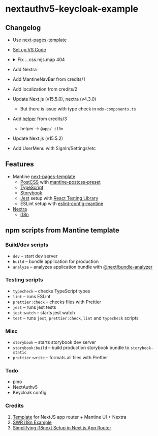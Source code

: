# nextauthv5-keycloak-example

## Changelog
- Use [next-pages-template](https://github.com/mantinedev/next-pages-template)
- [Set up VS Code](https://mantine.dev/getting-started/#set-up-vs-code)
- <details><summary>Fix ...css.mjs.map 404</summary>
  When DevConsole is opened:
  
  ```
  GET /_next/static/chunks/app/UnstyledButton.module.css.mjs.map 404 in 900ms
  GET /_next/static/chunks/app/UnstyledButton.module.css.mjs.map 404 in 52ms
  ```
  </details>
- Add Nextra
- Add MantineNavBar from credits/1
- Add localization from credits/2
- Update Next.js (v15.5.0), nextra (v4.3.0)
  - But there is issue with type check in `mdx-components.ts`
- Add [helper](https://github.com/i18next/next-app-dir-i18next-example/tree/main/app/i18n) from credits/3
  - helper -> `@app/_i18n`
- Update Next.js (v15.5.2)
- Add UserMenu with SignIn/Settings/etc


## Features

- Mantine [next-pages-template](https://github.com/mantinedev/next-pages-template)
  - [PostCSS](https://postcss.org/) with [mantine-postcss-preset](https://mantine.dev/styles/postcss-preset)
  - [TypeScript](https://www.typescriptlang.org/)
  - [Storybook](https://storybook.js.org/)
  - [Jest](https://jestjs.io/) setup with [React Testing Library](https://testing-library.com/docs/react-testing-library/intro)
  - ESLint setup with [eslint-config-mantine](https://github.com/mantinedev/eslint-config-mantine)
- [Nextra](https://github.com/shuding/nextra)
  - [i18n](https://nextra.site/docs/guide/i18n)

## npm scripts from Mantine template

### Build/dev scripts

- `dev` – start dev server
- `build` – bundle application for production
- `analyze` – analyzes application bundle with [@next/bundle-analyzer](https://www.npmjs.com/package/@next/bundle-analyzer)

### Testing scripts

- `typecheck` – checks TypeScript types
- `lint` – runs ESLint
- `prettier:check` – checks files with Prettier
- `jest` – runs jest tests
- `jest:watch` – starts jest watch
- `test` – runs `jest`, `prettier:check`, `lint` and `typecheck` scripts

### Misc

- `storybook` – starts storybook dev server
- `storybook:build` – build production storybook bundle to `storybook-static`
- `prettier:write` – formats all files with Prettier

### Todo
- pino
- NextAuthv5
- Keycloak config
  
### Credits
1. [Template](https://www.undolog.com/p/elevate-your-nextjs-project-with)  for NextJS app router + Mantine UI + Nextra
2. [SWR i18n Example](https://github.com/shuding/nextra/tree/main/examples/swr-site)
3. [Simplifying i18next Setup in Next.js App Router](https://www.locize.com/blog/i18n-next-app-router)
